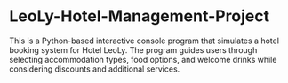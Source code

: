 # LeoLy-Hotel-Management-Project
This is a Python-based interactive console program that simulates a hotel booking system for Hotel LeoLy. The program guides users through selecting accommodation types, food options, and welcome drinks while considering discounts and additional services.
